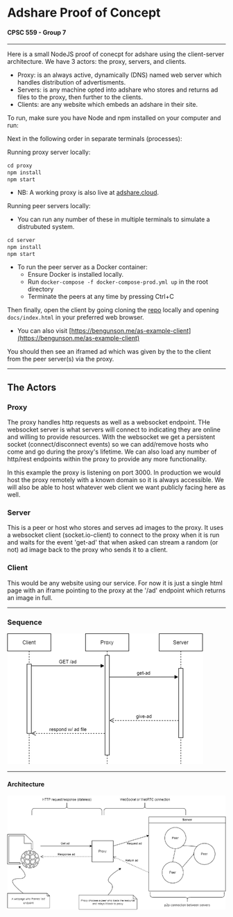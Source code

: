 # Adshare Proof of Concept
#### CPSC 559 - Group 7
___

Here is a small NodeJS proof of conecpt for adshare using the client-server architecture. We have 3 actors: the proxy, servers, and clients.

- Proxy: is an always active, dynamically (DNS) named web server which handles distribution of advertisments.
- Servers: is any machine opted into adshare who stores and returns ad files to the proxy, then further to the clients.
- Clients: are any website which embeds an adshare in their site.

To run, make sure you have Node and npm installed on your computer and run:

Next in the following order in separate terminals (processes):

Running proxy server locally:
```
cd proxy
npm install
npm start
```
- NB: A working proxy is also live at [adshare.cloud](http://adshare.cloud).

Running peer servers locally:
- You can run any number of these in multiple terminals to simulate a distrubuted system.
```
cd server
npm install
npm start
```
- To run the peer server as a Docker container:
    - Ensure Docker is installed locally.
    - Run `docker-compose -f docker-compose-prod.yml up` in the root directory
    - Terminate the peers at any time by pressing Ctrl+C 

Then finally, open the client by going cloning the [repo](https://github.com/bgunson/as) locally and opening `docs/index.html` in your preferred web browser. 
- You can also visit [https://bengunson.me/as-example-client](https://bengunson.me/as-example-client)

You should then see an iframed ad which was given by the to the client from the peer server(s) via the proxy.

___

## The Actors

### Proxy
The proxy handles http requests as well as a websocket endpoint. THe websocket server is what servers will connect to indicating they are online and willing to provide resources. With the websocket we get a persistent socket (connect/disconnect events) so we can add/remove hosts who come and go during the proxy's lifetime. We can also load any number of http/rest endpoints within the proxy to provide any more functionality.

In this example the proxy is listening on port 3000. In production we would host the proxy remotely with a known domain so it is always accessible. We will also be able to host whatever web client we want publicly facing here as well.

### Server
This is a peer or host who stores and serves ad images to the proxy. It uses a websocket client (socket.io-client) to connect to the proxy when it is run and waits for the event 'get-ad' that when asked can stream a random (or not) ad image back to the proxy who sends it to a client.

### Client
This would be any website using our service. For now it is just a single html page with an iframe pointing to the proxy at the '/ad' endpoint which returns an image in full.

___


### Sequence

![](./seq1.png)

___
#### Architecture

![](./arch.png)